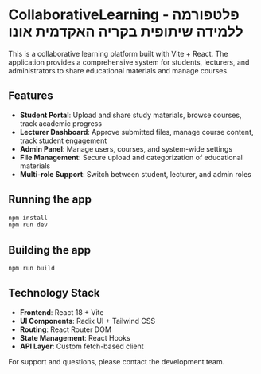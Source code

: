 # CollaborativeLearning - פלטפורמה ללמידה שיתופית בקריה האקדמית אונו

This is a collaborative learning platform built with Vite + React.
The application provides a comprehensive system for students, lecturers, and administrators to share educational materials and manage courses.

## Features

- **Student Portal**: Upload and share study materials, browse courses, track academic progress
- **Lecturer Dashboard**: Approve submitted files, manage course content, track student engagement
- **Admin Panel**: Manage users, courses, and system-wide settings
- **File Management**: Secure upload and categorization of educational materials
- **Multi-role Support**: Switch between student, lecturer, and admin roles

## Running the app

```bash
npm install
npm run dev
```

## Building the app

```bash
npm run build
```

## Technology Stack

- **Frontend**: React 18 + Vite
- **UI Components**: Radix UI + Tailwind CSS
- **Routing**: React Router DOM
- **State Management**: React Hooks
- **API Layer**: Custom fetch-based client

For support and questions, please contact the development team.